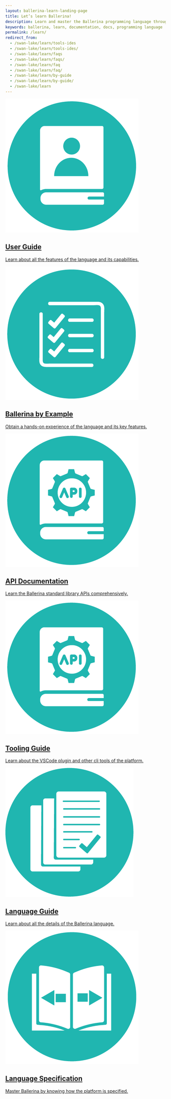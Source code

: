 ```yaml
---
layout: ballerina-learn-landing-page
title: Let’s learn Ballerina!
description: Learn and master the Ballerina programming language through setting up, Ballerina by examples, the standard library or API documentation, and how to guides.
keywords: ballerina, learn, documentation, docs, programming language
permalink: /learn/
redirect_from:
  - /swan-lake/learn/tools-ides
  - /swan-lake/learn/tools-ides/
  - /swan-lake/learn/faqs
  - /swan-lake/learn/faqs/
  - /swan-lake/learn/faq
  - /swan-lake/learn/faq/
  - /swan-lake/learn/by-guide
  - /swan-lake/learn/by-guide/
  - /swan-lake/learn
---
```

<div class="col-sm-12 col-md-4 cLearnPageContentCol">

  <a class="cBoxLink" href="/learn/user-guide/getting-started/" target="_blank">

  <img class="cLearnIcon" src="/img/User-Guide-v1.png"/>
  <h2>User Guide</h2>
  <p>Learn about all the features of the language and its capabilities.</p>
  </a>

</div>

<div class="col-sm-12 col-md-4 cLearnPageContentCol">
<a class="cBoxLink" href="/learn/by-example/" target="_blank">


<img class="cLearnIcon" src="/img/Ballerina-By-Example-v1.png"/>
<h2>Ballerina by Example</h2>

<p>Obtain a hands-on experience of the language and its key features.</p>

</a>
</div>

<div class="col-sm-12 col-md-4 cLearnPageContentCol">
<a class="cBoxLink" href="/learn/api-docs/ballerina" target="_blank">


<img class="cLearnIcon" src="/img/API-Documentation-v1.png"/>
<h2>API Documentation</h2>
<p>Learn the Ballerina standard library APIs comprehensively.</p>



</a>

</div>

<div class="col-sm-12 col-md-4 cLearnPageContentCol">
<a class="cBoxLink" href="/learn/tooling-guide/vs-code-extension/installing-vs-code/" target="_blank">

<img class="cLearnIcon" src="/img/API-Documentation-v1.png"/>

<h2>Tooling Guide</h2>

<p>Learn about the VSCode plugin and other cli tools of the platform.</p>

</a>

  
</div>
<div class="col-sm-12 col-md-4 cLearnPageContentCol">

<a class="cBoxLink" href="/lang-guide/Ballerina_Language_Presentation-2021-01-29.pdf" target="_blank">

<img class="cLearnIcon" src="/img/Language-Guide-v1.png"/>
<h2>Language Guide</h2>
<p>Learn about all the details of the Ballerina language.</p>
</a>

</div>

<!--<div class="col-sm-12 col-md-4 cLearnPageContentCol">

  <a class="cBoxLink" href="/learn/structuring-ballerina-code/" target="_blank">

  <img class="cLearnIcon" src="/img/User-Guide-v1.png"/>
  <h2>User Guide</h2>
  <p>Learn about all the features of the language and its capabilities.</p>
  </a>

</div>-->

<!--<div class="col-sm-12 col-md-4 cLearnPageContentCol">
<a class="cBoxLink" href="/learn/by-example/" target="_blank">


<img class="cLearnIcon" src="/img/Ballerina-By-Example-v1.png"/>
<h2>Ballerina by Example</h2>

<p>Obtain a hands-on experience of the language and its key features.</p>

</a>

  
</div>-->

<!--<div class="col-sm-12 col-md-4 cLearnPageContentCol">
<a class="cBoxLink" href="/learn/api-docs/ballerina" target="_blank">


<img class="cLearnIcon" src="/img/API-Documentation-v1.png"/>
<h2>API Documentation</h2>
<p>Learn the Ballerina standard library APIs comprehensively.</p>



</a>

</div>-->

<!--<div class="clearfix"></div>-->
 
<div class="col-sm-12 col-md-4 cLearnPageContentCol">

<a class="cBoxLink" href="/spec/" target="_blank">

<img class="cLearnIcon" src="/img/Language-Specification-v1.png"/>
<h2>Language Specification</h2>
<p>Master Ballerina by knowing how the platform is specified.</p>
</a>

</div>

<div class="clearfix"></div>




